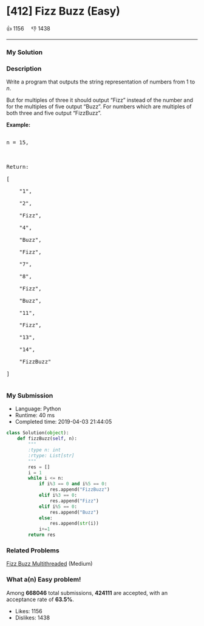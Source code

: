 # [412] Fizz Buzz (Easy)



:+1: 1156 &nbsp; &nbsp; :thumbsdown: 1438

---

### My Solution


### Description
<p>Write a program that outputs the string representation of numbers from 1 to <i>n</i>.</p>

<p>But for multiples of three it should output “Fizz” instead of the number and for the multiples of five output “Buzz”. For numbers which are multiples of both three and five output “FizzBuzz”.</p>

<p><b>Example:</b>
<pre>
n = 15,

Return:
[
    "1",
    "2",
    "Fizz",
    "4",
    "Buzz",
    "Fizz",
    "7",
    "8",
    "Fizz",
    "Buzz",
    "11",
    "Fizz",
    "13",
    "14",
    "FizzBuzz"
]
</pre>
</p>


### My Submission

- Language: Python
- Runtime: 40 ms
- Completed time: 2019-04-03 21:44:05

```Python
class Solution(object):
    def fizzBuzz(self, n):
        """
        :type n: int
        :rtype: List[str]
        """
        res = []
        i = 1
        while i <= n:
            if i%3 == 0 and i%5 == 0:
                res.append("FizzBuzz")
            elif i%3 == 0:
                res.append("Fizz")
            elif i%5 == 0:
                res.append("Buzz")
            else:
                res.append(str(i))
            i+=1  
        return res
```


### Related Problems
[Fizz Buzz Multithreaded](https://leetcode.com/problems/fizz-buzz-multithreaded/) (Medium) <br>



### What a(n) Easy problem!
Among **668046** total submissions, **424111** are accepted, with an acceptance rate of **63.5%**. <br>

- Likes: 1156
- Dislikes: 1438

